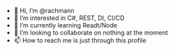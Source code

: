 - 👋 Hi, I’m @rachmann
- 👀 I’m interested in C#, REST, DI, CI/CD
- 🌱 I’m currently learning Readt/Node
- 💞️ I’m looking to collaborate on nothing at the moment
- 📫 How to reach me is just through this profile

<!---
rachmann/rachmann is a ✨ special ✨ repository because its `README.md` (this file) appears on your GitHub profile.
You can click the Preview link to take a look at your changes.
--->
